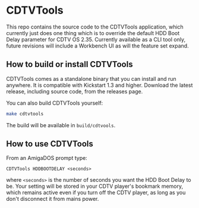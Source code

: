 # CDTVTools

This repo contains the source code to the CDTVTools application, which currently just does one thing which is to override the default HDD Boot Delay parameter for CDTV OS 2.35. Currently available as a CLI tool only, future revisions will include a Workbench UI as will the feature set expand.


## How to build or install CDTVTools

CDTVTools comes as a standalone binary that you can install and run anywhere. It is compatible with Kickstart 1.3 and higher. Download the latest release, including source code, from the releases page.

You can also build CDTVTools yourself:

```sh
make cdtvtools
```
The build will be available in `build/cdtvools`.

## How to use CDTVTools

From an AmigaDOS prompt type:

```
CDTVTools HDDBOOTDELAY <seconds>
```

where `<seconds>` is the number of seconds you want the HDD Boot Delay to be. Your setting will be stored in your CDTV player's bookmark memory, which remains active even if you turn off the CDTV player, as long as you don't disconnect it from mains power.